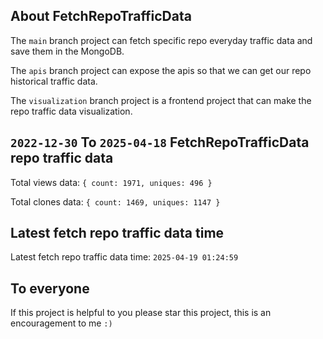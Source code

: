 ## About FetchRepoTrafficData

The `main` branch project can fetch specific repo everyday traffic data and save them in the MongoDB.

The `apis` branch project can expose the apis so that we can get our repo historical traffic data.

The `visualization` branch project is a frontend project that can make the repo traffic data visualization.

## `2022-12-30` To `2025-04-18` FetchRepoTrafficData repo traffic data

Total views data: `{ count: 1971, uniques: 496 }`

Total clones data: `{ count: 1469, uniques: 1147 }`

## Latest fetch repo traffic data time

Latest fetch repo traffic data time: `2025-04-19 01:24:59`

## To everyone

If this project is helpful to you please star this project, this is an encouragement to me `:)`



